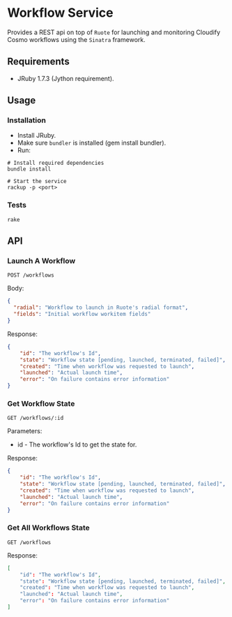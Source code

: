 Workflow Service
================

Provides a REST api on top of `Ruote` for launching and monitoring Cloudify Cosmo workflows using the `Sinatra` framework.

## Requirements
* JRuby 1.7.3 (Jython requirement).

## Usage

### Installation
* Install JRuby.
* Make sure `bundler` is installed (gem install bundler).
* Run:

```
# Install required dependencies
bundle install

# Start the service
rackup -p <port>
```

### Tests
```
rake
```

## API

### Launch A Workflow
```
POST /workflows
```
Body:
```json
{
  "radial": "Workflow to launch in Ruote's radial format",
  "fields": "Initial workflow workitem fields"
}
```
Response:
```json
{
    "id": "The workflow's Id",
    "state": "Workflow state [pending, launched, terminated, failed]",
    "created": "Time when workflow was requested to launch",
    "launched": "Actual launch time",
    "error": "On failure contains error information"
}
```
### Get Workflow State
```
GET /workflows/:id
```
Parameters:
* id - The workflow's Id to get the state for.

Response:
```json
{
    "id": "The workflow's Id",
    "state": "Workflow state [pending, launched, terminated, failed]",
    "created": "Time when workflow was requested to launch",
    "launched": "Actual launch time",
    "error": "On failure contains error information"
}
```
### Get All Workflows State
```
GET /workflows
```
Response:
```json
[
    "id": "The workflow's Id",
    "state": "Workflow state [pending, launched, terminated, failed]",
    "created": "Time when workflow was requested to launch",
    "launched": "Actual launch time",
    "error": "On failure contains error information"
]
```
